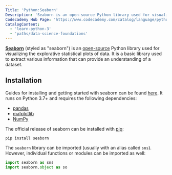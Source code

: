```yaml
---
Title: 'Python:Seaborn'
Description: 'Seaborn is an open-source Python library used for visualizing the explorative statistical plots of data.'
Codecademy Hub Page: 'https://www.codecademy.com/catalog/language/python'
CatalogContent:
  - 'learn-python-3'
  - 'paths/data-science-foundations'
---
```


[**Seaborn**](https://seaborn.pydata.org/) (styled as "seaborn") is an [open-source](https://www.codecademy.com/resources/docs/open-source) Python library used for visualizing the explorative statistical plots of data. It is a basic library used to extract various information that can provide an understanding of a dataset.

## Installation

Guides for installing and getting started with seaborn can be found [here](https://seaborn.pydata.org/installing.html). It runs on Python 3.7+ and requires the following dependencies:

- [pandas](https://www.codecademy.com/resources/docs/pandas)
- [matplotlib](https://www.codecademy.com/resources/docs/matplotlib)
- [NumPy](https://www.codecademy.com/resources/docs/numpy)

The official release of seaborn can be installed with [pip](https://www.codecademy.com/resources/docs/python/pip):

```shell
pip install seaborn
```

The `seaborn` library can be imported (usually with an alias called `sns`). However, individual functions or modules can be imported as well:

```py
import seaborn as sns
import seaborn.object as so
```
